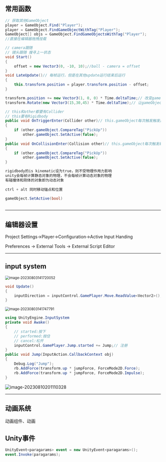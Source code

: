 ## 常用函数

```c#
// 获取其他GameObject
player = GameObject.Find("Player");
player = GameObject.FindGameObjectWithTag("Player");
GameObject[] objs = GameObject.FindGameObjectsWithTag("Player");
//直接在编辑器拖拽挂载

// camera跟随
// 镜头跟随 搜寻上一状态
void Start()
{
	offset = new Vector3(0, -10, 10);//ball - camera = offset
}
void LateUpdate()// 每帧运行，但是在其他update运行结束后运行
{
	this.transform.position = player.transform.position - offset;
}

transform.position += new Vector3(1, 0, 0) * Time.deltaTime;// 改变gameObject的position
transform.Rotate(new Vector3(15,30,45) * Time.deltaTime);// 让gameObject旋转

// this和other都要有Collider
// this要有Rigidbody
public void OnTriggerEnter(Collider other)// this.gameObject每次触发触发器时调用
{
	if (other.gameObject.CompareTag("PickUp"))
		other.gameObject.SetActive(false);
}
public void OnCollisionEnter(Collision other)// this.gameObject每次触发碰撞器时调用
{
	if (other.gameObject.CompareTag("PickUp"))
		other.gameObject.SetActive(false);
}

rigidbody的is kinematic设为true，则不受物理作用力影响
unity会每帧计算静态对象的物理，不会每帧计算动态对象的物理
有碰撞体和刚体的对象即为动态对象
    
ctrl + alt 同时移动锚点和位置
    
gameObject.SetActive(bool)
    

```

---

## 编辑器设置

Project Settings->Player->Configuration->Active Input Handing

Preferences -> External Tools -> External Script Editor

---

## input system

<img src="C:\Users\hxj\Desktop\学习笔记\Unity\Unity_常用操作.assets\image-20230803141720052.png" alt="image-20230803141720052" style="zoom:80%;" />

```c#
void Update()
{
	inputDirection = inputControl.GamePlayer.Move.ReadValue<Vector2>();
}
```

<img src="C:\Users\hxj\Desktop\学习笔记\Unity\Unity_常用操作.assets\image-20230803141747791.png" alt="image-20230803141747791" style="zoom:80%;" />

```c#
using UnityEngine.InputSystem
private void Awake()
{
	// started:按下
    // performed:按住
    // cancel:松开
	inputControl.GamePlayer.Jump.started += Jump;// 注册
}
public void Jump(InputAction.CallbackContext obj)
{
	Debug.Log("Jump");
    rb.AddForce(transform.up * jumpForce, ForceMode2D.Force);
    rb.AddForce(transform.up * jumpForce, ForceMode2D.Impulse);
}
```

![image-20230810201110328](C:\Users\hxj\Desktop\学习笔记\Unity\Unity_常用操作.assets\image-20230810201110328.png)

---

## 动画系统

动画组件、动画

## Unity事件

```c#
UnityEvent<paragarams> event = new UnityEvent<paragarams>();
event.Invoke(paragarams);
```

